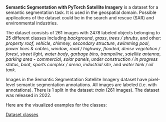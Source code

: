 **Semantic Segmentation with PyTorch Satellite Imagery** is a dataset for a semantic segmentation task. It is used in the geospatial domain. Possible applications of the dataset could be in the search and rescue (SAR) and environmental industries. 

The dataset consists of 261 images with 2478 labeled objects belonging to 25 different classes including *background*, *grass*, *trees / shrubs*, and other: *property roof*, *vehicle*, *chimney*, *secondary structure*, *swimming pool*, *power lines & cables*, *window*, *road / highway*, *flooded*, *dense vegetation / forest*, *street light*, *water body*, *garbage bins*, *trampoline*, *satellite antenna*, *parking area - commercial*, *solar panels*, *under construction / in progress status*, *boat*, *sports complex / arena*, *industrial site*, and *water tank / oil tank*.

Images in the Semantic Segmentation Satellite Imagery dataset have pixel-level semantic segmentation annotations. All images are labeled (i.e. with annotations). There is 1 split in the dataset: *train* (261 images). The dataset was released in 2022.

Here are the visualized examples for the classes:

[Dataset classes](https://github.com/dataset-ninja/semantic-segmentation-satellite-imagery/raw/main/visualizations/classes_preview.webm)
